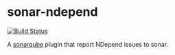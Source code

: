 sonar-ndepend
================

[![Build Status](https://travis-ci.org/cupcicm/sonar-ndepend.svg?branch=master)](https://travis-ci.org/cupcicm/sonar-ndepend)

A [sonarqube](http://www.sonarqube.org/) plugin that report NDepend issues
to sonar.
